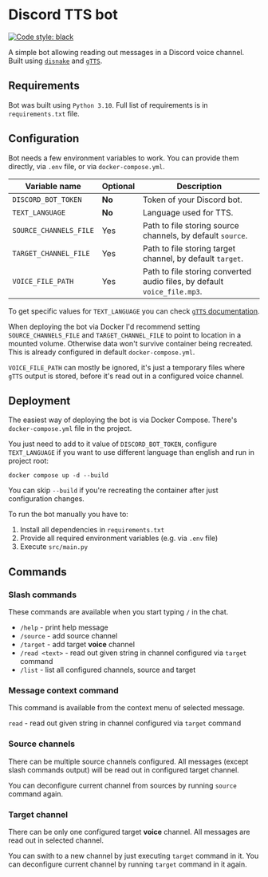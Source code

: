 # Discord TTS bot

[![Code style: black](https://img.shields.io/badge/code%20style-black-000000.svg)](https://github.com/psf/black)

A simple bot allowing reading out messages in a Discord voice channel.
Built using [`disnake`](https://docs.disnake.dev/en/stable/) and [`gTTS`](https://gtts.readthedocs.io/en/latest/).



## Requirements

Bot was built using `Python 3.10`. Full list of requirements is in `requirements.txt` file.



## Configuration

Bot needs a few environment variables to work.
You can provide them directly, via `.env` file, or via `docker-compose.yml`.

|Variable name|Optional|Description|
|-------------|--------|-----------|
|`DISCORD_BOT_TOKEN`|**No**|Token of your Discord bot.|
|`TEXT_LANGUAGE`|**No**|Language used for TTS.|
|`SOURCE_CHANNELS_FILE`|Yes|Path to file storing source channels, by default `source`.|
|`TARGET_CHANNEL_FILE`|Yes|Path to file storing target channel, by default `target`.|
|`VOICE_FILE_PATH`|Yes|Path to file storing converted audio files, by default `voice_file.mp3`.|

To get specific values for `TEXT_LANGUAGE` you can check [`gTTS` documentation](https://gtts.readthedocs.io/en/latest/module.html#languages-gtts-lang).

When deploying the bot via Docker I'd recommend setting `SOURCE_CHANNELS_FILE` and `TARGET_CHANNEL_FILE` to point to location in a mounted volume.
Otherwise data won't survive container being recreated.
This is already configured in default `docker-compose.yml`.

`VOICE_FILE_PATH` can mostly be ignored, it's just a temporary files where `gTTS` output is stored, before it's read out in a configured voice channel.



## Deployment

The easiest way of deploying the bot is via Docker Compose.
There's `docker-compose.yml` file in the project.

You just need to add to it value of `DISCORD_BOT_TOKEN`, configure `TEXT_LANGUAGE` if you want to use different language than english and run in project root:

```console
docker compose up -d --build
```

You can skip `--build` if you're recreating the container after just configuration changes.

To run the bot manually you have to:
 1. Install all dependencies in `requirements.txt`
 1. Provide all required environment variables (e.g. via `.env` file)
 1. Execute `src/main.py`



## Commands

### Slash commands

These commands are available when you start typing `/` in the chat.

 * `/help` - print help message
 * `/source` - add source channel
 * `/target` - add target **voice** channel
 * `/read <text>` - read out given string in channel configured via `target` command
 * `/list` - list all configured channels, source and target


### Message context command

This command is available from the context menu of selected message.

`read` - read out given string in channel configured via `target` command


### Source channels

There can be multiple source channels configured.
All messages (except slash commands output) will be read out in configured target channel.

You can deconfigure current channel from sources by running `source` command again.


### Target channel

There can be only one configured target **voice** channel.
All messages are read out in selected channel.

You can swith to a new channel by just executing `target` command in it.
You can deconfigure current channel by running `target` command in it again.
